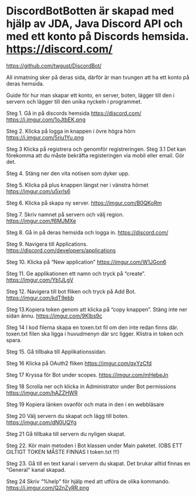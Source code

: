 # DiscordBotBotten är skapad med hjälp av JDA, Java Discord API och med ett konto på Discords hemsida. https://discord.com/
https://github.com/twgust/DiscordBot/

All inmatning sker på deras sida, därför är man tvungen att ha ett konto på deras hemsida.

Guide för hur man skapar ett konto, en server, boten, lägger till den i servern och lägger till den unika nyckeln i programmet.

Steg 1. Gå in på discords hemsida https://discord.com/
https://i.imgur.com/1oJtbEK.png

Steg 2. Klicka på logga in knappen i övre högra hörn
https://i.imgur.com/5riu1Yu.png

Steg 3  Klicka på registrera och genomför registreringen.
Steg 3.1 Det kan förekomma att du måste bekräfta registeringen via mobil eller email. Gör det.

Steg 4. Stäng ner den vita notisen som dyker upp.

Steg 5. Klicka på plus knappen längst ner i vänstra hörnet
https://imgur.com/u5xrls6

Steg 6. Klicka på skapa ny server.
https://imgur.com/B0QKoRm

Steg 7. Skriv namnet på servern och välj region.
https://imgur.com/f6MJMXe

Steg 8. Gå in på deras hemsida och logga in. https://discord.com/

Steg 9. Navigera till Applications. https://discord.com/developers/applications

Steg 10. Klicka på “New application”
https://imgur.com/W1JGon6

Steg 11. Ge applikationen ett namn och tryck på “create”.
https://imgur.com/Yb1JLgV

Steg 12. Navigera till bot fliken och tryck på Add Bot.
https://imgur.com/kdT9ebb

Steg 13.Kopiera token genom att klicka på “copy knappen”. Stäng inte ner sidan ännu.
https://imgur.com/9KIbs9c

Steg 14 I kod filerna skapa en toxen.txt fil om den inte redan finns där. toxen.txt filen ska ligga i huvudmenyn där src ligger. Klistra in token och spara.

Steg 15. Gå tillbaka till Applikationssidan.

Steg 16 Klicka på OAuth2 fliken
https://imgur.com/qxYzCfd

Steg 17 Kryssa för Bot under scopes. 
https://imgur.com/mHebeJn

Steg 18 Scrolla ner och klicka in Administrator under Bot permissions 
https://imgur.com/hAZZHWR


Steg 19 Kopiera länken ovanför och mata in den i en webbläsare

Steg 20 Välj servern du skapat och lägg till boten.
https://imgur.com/dN0UQYg

Steg 21 Gå tillbaka till servern du nyligen skapat.

Steg 22. Kör main metoden i Bot klassen under Main paketet. (OBS ETT GILTIGT TOKEN MÅSTE FINNAS I token.txt !!!)

Steg 23. Gå till en text kanal i servern du skapat. Det brukar alltid finnas en “General” kanal skapad.

Steg 24 Skriv “%help” för hjälp med att utföra de olika kommando.
https://i.imgur.com/Q2nZyRR.png


